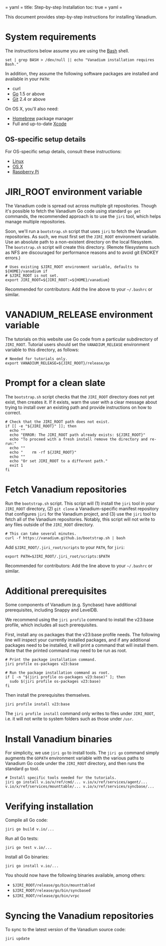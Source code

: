 = yaml =
title: Step-by-step Installation
toc: true
= yaml =

This document provides step-by-step instructions for installing Vanadium.

# System requirements

The instructions below assume you are using the [Bash][why-bash] shell.
<!-- @checkForBash @test -->
```
set | grep BASH > /dev/null || echo "Vanadium installation requires Bash."
```

In addition, they assume the following software packages are installed and
available in your `PATH`:

- curl
- [Go][go-install] 1.5 or above
- [Git] 2.4 or above

On OS X, you'll also need:

- [Homebrew][brew] package manager
- Full and up-to-date [Xcode]

## OS-specific setup details

For OS-specific setup details, consult these instructions:

- [Linux]
- [OS X][os-x]
- [Raspberry Pi][rpi]

# JIRI_ROOT environment variable

The Vanadium code is spread out across multiple git repositories. Though it's
possible to fetch the Vanadium Go code using standard `go get` commands, the
recommended approach is to use the `jiri` tool, which helps manage multiple
repositories.

Soon, we'll run a `bootstrap.sh` script that uses `jiri` to fetch the Vanadium
repositories. As such, we must first set the `JIRI_ROOT` environment variable.
Use an absolute path to a non-existent directory on the local filesystem. The
`bootstrap.sh` script will create this directory. (Remote filesystems such as
NFS are discouraged for performance reasons and to avoid git ENOKEY errors.)
<!-- @define_JIRI_ROOT @test -->
```
# Uses existing $JIRI_ROOT environment variable, defaults to ${HOME}/vanadium if
# $JIRI_ROOT is not set.
export JIRI_ROOT=${JIRI_ROOT:=${HOME}/vanadium}
```

Recommended for contributors: Add the line above to your `~/.bashrc` or similar.

# VANADIUM_RELEASE environment variable

The tutorials on this website use Go code from a particular subdirectory of
`JIRI_ROOT`. Tutorial users should set the `VANADIUM_RELEASE` environment variable to
this directory, as follows:
<!-- @define_VANADIUM_RELEASE @test -->
```
# Needed for tutorials only.
export VANADIUM_RELEASE=${JIRI_ROOT}/release/go
```

# Prompt for a clean slate

The `bootstrap.sh` script checks that the `JIRI_ROOT` directory does not yet
exist, then creates it. If it exists, warn the user with a clear message about
trying to install over an existing path and provide instructions on how to
correct.

<!-- @check_JIRI_ROOT @test -->
```
# Check that the JIRI_ROOT path does not exist.
if [[ -e "${JIRI_ROOT}" ]]; then
  echo ""
  echo "ERROR: The JIRI_ROOT path already exists: ${JIRI_ROOT}"
  echo "To proceed with a fresh install remove the directory and re-run:"
  echo ""
  echo "    rm -rf ${JIRI_ROOT}"
  echo ""
  echo "Or set JIRI_ROOT to a different path."
  exit 1
fi
```

# Fetch Vanadium repositories

Run the `bootstrap.sh` script. This script will (1) install the `jiri` tool in
your `JIRI_ROOT` directory, (2) `git clone` a Vanadium-specific manifest
repository that configures `jiri` for the Vanadium project, and (3) use the
`jiri` tool to fetch all of the Vanadium repositories. Notably, this script will
not write to any files outside of the `JIRI_ROOT` directory.
<!-- @runBootstrapScript @test -->
```
# This can take several minutes.
curl -f https://vanadium.github.io/bootstrap.sh | bash
```

Add `$JIRI_ROOT/.jiri_root/scripts` to your `PATH`, for `jiri`:
<!-- @addDevtoolsToPath @test -->
```
export PATH=$JIRI_ROOT/.jiri_root/scripts:$PATH
```

Recommended for contributors: Add the line above to your `~/.bashrc` or similar.

# Additional prerequisites

Some components of Vanadium (e.g. Syncbase) have additional prerequisites,
including Snappy and LevelDB.

We recommend using the `jiri profile` command to install the v23:base profile,
which includes all such prerequisites.

First, install any os packages that the v23:base profile needs.  The following
line will inspect your currently installed packages, and if any additional
packages need to be installed, it will print a command that will install them.
Note that the printed command may need to be run as root.

<!-- @packagesBaseProfile @test -->
```
# Print the package installation command.
jiri profile os-packages v23:base

# Run the package installation command as root.
if [ -n "$(jiri profile os-packages v23:base)" ]; then
  sudo $(jiri profile os-packages v23:base)
fi
```

Then install the prerequisites themselves.
<!-- @installBaseProfile @test -->
```
jiri profile install v23:base
```

The `jiri profile install` command only writes to files under `JIRI_ROOT`,
i.e. it will not write to system folders such as those under `/usr`.

# Install Vanadium binaries

For simplicity, we use `jiri go` to install tools. The `jiri go` command simply
augments the `GOPATH` environment variable with the various paths to Vanadium Go
code under the `JIRI_ROOT` directory, and then runs the standard `go` tool.
<!-- @installVanadiumBinaries @test -->
```
# Install specific tools needed for the tutorials.
jiri go install v.io/x/ref/cmd/... v.io/x/ref/services/agent/... v.io/x/ref/services/mounttable/... v.io/x/ref/services/syncbase/...
```

# Verifying installation

Compile all Go code:

    jiri go build v.io/...

Run all Go tests:

    jiri go test v.io/...

<!-- TODO: On OS X, this opens a bunch of warning popups about accepting
incoming connections. We should make all test servers listen on the loopback
address. -->

Install all Go binaries:

    jiri go install v.io/...

You should now have the following binaries available, among others:

- `$JIRI_ROOT/release/go/bin/mounttabled`
- `$JIRI_ROOT/release/go/bin/syncbased`
- `$JIRI_ROOT/release/go/bin/vrpc`

# Syncing the Vanadium repositories

To sync to the latest version of the Vanadium source code:

    jiri update

[why-bash]: /tutorials/faq.html#why-bash-
[go-install]: http://golang.org/doc/install
[git]: http://git-scm.com/
[brew]: http://brew.sh/
[xcode]: https://developer.apple.com/xcode/download/
[linux]: /installation/linux.html
[os-x]: /installation/os-x.html
[rpi]: /installation/rpi.html
